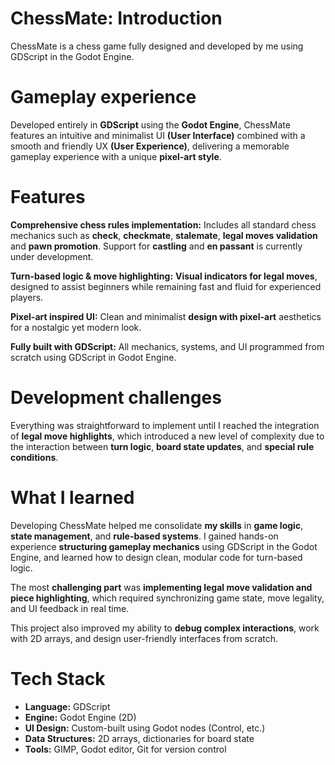 # ChessMate: Introduction
ChessMate is a chess game fully designed and developed by me using GDScript in the Godot Engine.

# Gameplay experience
Developed entirely in **GDScript** using the **Godot Engine**, ChessMate features an intuitive and minimalist UI **(User Interface)** combined with a smooth and friendly UX **(User Experience)**, delivering a memorable gameplay experience with a unique **pixel-art style**.

# Features
**Comprehensive chess rules implementation:**
Includes all standard chess mechanics such as **check**, **checkmate**, **stalemate**, **legal moves validation** and **pawn promotion**. Support for **castling** and **en passant** is currently under development.

**Turn-based logic & move highlighting:**
**Visual indicators for legal moves**, designed to assist beginners while remaining fast and fluid for experienced players.

**Pixel-art inspired UI:**
Clean and minimalist **design with pixel-art** aesthetics for a nostalgic yet modern look.

**Fully built with GDScript:**
All mechanics, systems, and UI programmed from scratch using GDScript in Godot Engine.

# Development challenges
Everything was straightforward to implement until I reached the integration of **legal move highlights**, which introduced a new level of complexity due to the interaction between **turn logic**, **board state updates**, and **special rule conditions**.

# What I learned
Developing ChessMate helped me consolidate **my skills** in **game logic**, **state management**, and **rule-based systems**. I gained hands-on experience **structuring gameplay mechanics** using GDScript in the Godot Engine, and learned how to design clean, modular code for turn-based logic.

The most **challenging part** was **implementing legal move validation and piece highlighting**, which required synchronizing game state, move legality, and UI feedback in real time.

This project also improved my ability to **debug complex interactions**, work with 2D arrays, and design user-friendly interfaces from scratch.

# Tech Stack
- **Language:** GDScript
- **Engine:** Godot Engine (2D)
- **UI Design:** Custom-built using Godot nodes (Control, etc.)
- **Data Structures:** 2D arrays, dictionaries for board state
- **Tools:** GIMP, Godot editor, Git for version control
